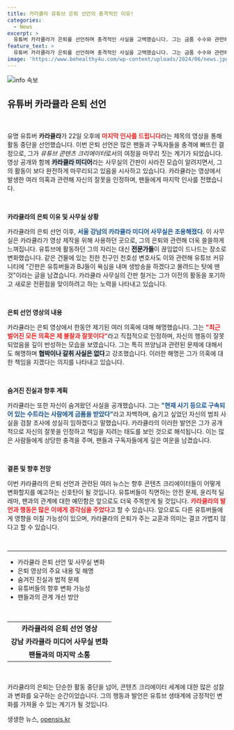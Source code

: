 ```yaml
---
title: 카라큘라 유튜브 은퇴 선언의 충격적인 이유!
categories:
  - News
excerpt: >
  유튜버 카라큘라가 은퇴를 선언하며 충격적인 사실을 고백했습니다. 그는 금품 수수와 관련해 숨겨왔던 비밀을 털어놨고, 모든 의혹은 자신의 불찰이라며 성실히 조사에 임할 것이라고 밝혔습니다.
feature_text: >
  유튜버 카라큘라가 은퇴를 선언하며 충격적인 사실을 고백했습니다. 그는 금품 수수와 관련해 숨겨왔던 비밀을 털어놨고, 모든 의혹은 자신의 불찰이라며 성실히 조사에 임할 것이라고 밝혔습니다.
image: 'https://www.behealthy4u.com/wp-content/uploads/2024/06/news.jpg'
---
```


<p><img src="https://www.behealthy4u.com/wp-content/uploads/2024/06/news.jpg" alt="info 속보" /></p>

<h2 data-ke-size="size26">유튜버 카라큘라 은퇴 선언</h2>

<p data-ke-size="size16">&nbsp;</p>

<p>유명 유튜버 <b>카라큘라</b>가 22일 오후에 <b><span style="color: #ee2323;">마지막 인사를 드립니다</span></b>라는 제목의 영상을 통해 활동 중단을 선언했습니다. 이번 은퇴 선언은 많은 팬들과 구독자들을 충격에 빠뜨린 결정으로, 그가 <em>유튜브 콘텐츠 크리에이터</em>로서의 여정을 마무리 짓는 계기가 되었습니다. 영상 공개와 함께 <b><span style="background-color: #21538527;">카라큘라 미디어</span></b>라는 사무실의 간판이 사라진 모습이 알려지면서, 그의 활동이 보다 완전하게 마무리되고 있음을 시사하고 있습니다. 카라큘라는 영상에서 발생한 여러 의혹과 관련해 자신의 잘못을 인정하며, 팬들에게 마지막 인사를 전했습니다.</p>

<p data-ke-size="size16">&nbsp;</p>

<p><strong>카라큘라의 은퇴 이유 및 사무실 상황</strong></p>

<p>카라큘라의 은퇴 선언 이후, <b><span style="color: #1a5490;">서울 강남의 카라큘라 미디어 사무실은 조용해졌다</span></b>. 이 사무실은 카라큘라가 영상 제작을 위해 사용하던 곳으로, 그의 은퇴와 관련해 더욱 쓸쓸하게 느껴집니다. 유튜브에 활동하던 그의 자리는 대신 <b><span style="background-color: #21538527;">전문가들</span></b>이 끊임없이 드나드는 장소로 변화했습니다. 같은 건물에 있는 친한 친구인 천호성 변호사도 이와 관련해 유튜브 커뮤니티에 "간판은 유튜버들과 BJ들이 욕심을 내며 생방송을 하겠다고 몰려드는 탓에 뗀 것"이라는 글을 남겼습니다. 카라큘라 사무실의 간판 철거는 그가 이전의 활동을 포기하고 새로운 전환점을 맞이하려고 하는 노력을 나타내고 있습니다.</p>

<p data-ke-size="size16">&nbsp;</p>

<p><strong>은퇴 선언 영상의 내용</strong></p>

<p>카라큘라는 은퇴 영상에서 한동안 제기된 여러 의혹에 대해 해명했습니다. 그는 <b><span style="color: #ee2323;">"최근 벌어진 모든 의혹은 제 불찰과 잘못이다"</span></b>라고 직접적으로 인정하며, 자신의 행동이 잘못되었음을 깊이 반성하는 모습을 보였습니다. 그는 특히 쯔양님과 관련된 문제에 대해서도 해명하며 <b><span style="background-color: #21538527;">협박이나 갈취 사실은 없다</span></b>고 강조했습니다. 이러한 해명은 그가 의혹에 대한 책임을 지겠다는 의지를 나타내고 있습니다.</p>

<p data-ke-size="size16">&nbsp;</p>

<p><strong>숨겨진 진실과 향후 계획</strong></p>

<p>카라큘라는 또한 자신이 숨겨왔던 사실을 공개했습니다. 그는 <b><span style="color: #1a5490;">"현재 사기 등으로 구속되어 있는 수트라는 사람에게 금품을 받았다"</span></b>라고 자백하며, 숨기고 싶었던 자신의 범죄 사실을 검찰 조사에 성실히 임하겠다고 말했습니다. 카라큘라의 이러한 발언은 그가 공개적으로 자신의 잘못을 인정하고 책임을 지려는 태도를 보인 것으로 해석됩니다. 이는 많은 사람들에게 상당한 충격을 주며, 팬들과 구독자들에게 깊은 여운을 남겼습니다.</p>

<p data-ke-size="size16">&nbsp;</p>

<p><strong>결론 및 향후 전망</strong></p>

<p>이번 카라큘라의 은퇴 선언과 관련된 여러 뉴스는 향후 콘텐츠 크리에이터들이 어떻게 변화할지를 예고하는 신호탄이 될 것입니다. 유튜버들이 직면하는 안전 문제, 윤리적 딜레마, 팬과의 관계에 대한 예민함은 앞으로도 더욱 주목받게 될 것입니다. <b><span style="color: #ee2323;">카라큘라의 발언과 행동은 많은 이에게 경각심을 주었다</span></b>고 할 수 있습니다. 앞으로도 다른 유튜버들에게 영향을 미칠 가능성이 있으며, 카라큘라의 은퇴가 주는 교훈과 의미는 결코 가볍지 않다고 할 수 있습니다.</p>

<p data-ke-size="size16">&nbsp;</p>

<hr>

<ul>
  <li>카라큘라 은퇴 선언 및 사무실 변화</li>
  <li>은퇴 영상의 주요 내용 및 해명</li>
  <li>숨겨진 진실과 법적 문제</li>
  <li>유튜버들의 향후 변화 가능성</li>
  <li>팬들과의 관계 개선 방안</li>
</ul>

<p data-ke-size="size16">&nbsp;</p>

<table style="width: 100%;">
  <tr>
    <td style="text-align: center; height: 17px;"><b>카라큘라의 은퇴 선언 영상</b></td>
  </tr>
  <tr>
    <td style="text-align: center; height: 17px;"><b>강남 카라큘라 미디어 사무실 변화</b></td>
  </tr>
  <tr>
    <td style="text-align: center; height: 17px;"><b>팬들과의 마지막 소통</b></td>
  </tr>
</table>

<p data-ke-size="size16">&nbsp;</p>

<p>카라큘라의 은퇴는 단순한 활동 중단을 넘어, 콘텐츠 크리에이터 세계에 대한 많은 성찰과 변화를 요구하는 순간이었습니다. 그의 행동과 발언은 유튜브 생태계에 긍정적인 변화를 가져올 수 있는 계기가 될 것입니다.</p>
생생한 뉴스, <a href="https://opensis.kr" rel="dofollow">opensis.kr</a>


